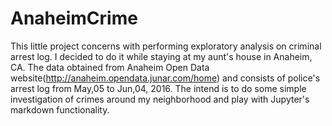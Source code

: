 # AnaheimCrime

This little project concerns with performing exploratory analysis on criminal arrest log. I decided to do it while staying at my aunt's house in Anaheim, CA. The data obtained from Anaheim Open Data website(http://anaheim.opendata.junar.com/home) and consists of police's arrest log from May,05 to Jun,04, 2016. The intend is to do some simple investigation of crimes around my neighborhood and play with Jupyter's markdown functionality.
